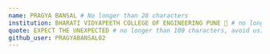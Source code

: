 ```yaml
---
name: PRAGYA BANSAL # No longer than 28 characters
institution: BHARATI VIDYAPEETH COLLEGE OF ENGINEERING PUNE 🚩 # no longer than 58 characters
quote: EXPECT THE UNEXPECTED # no longer than 100 characters, avoid using quotes(") to guarantee the format remains the same.
github_user: PRAGYABANSAL02
---
```

